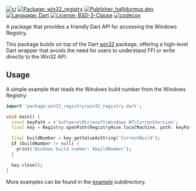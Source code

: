 [![ci][ci_badge]][ci_link]
[![Package: win32_registry][package_badge]][package_link]
[![Publisher: halildurmus.dev][publisher_badge]][publisher_link]
[![Language: Dart][language_badge]][language_link]
[![License: BSD-3-Clause][license_badge]][license_link]
[![codecov][codecov_badge_link]][codecov_link]

A package that provides a friendly Dart API for accessing the Windows Registry.

This package builds on top of the Dart [win32][win32_pub_dev_link] package,
offering a high-level Dart wrapper that avoids the need for users to understand
FFI or write directly to the Win32 API.

## Usage

A simple example that reads the Windows build number from the Windows Registry:

```dart
import 'package:win32_registry/win32_registry.dart';

void main() {
  const keyPath = r'Software\Microsoft\Windows NT\CurrentVersion';
  final key = Registry.openPath(RegistryHive.localMachine, path: keyPath);

  final buildNumber = key.getValueAsString('CurrentBuild');
  if (buildNumber != null) {
    print('Windows build number: $buildNumber');
  }

  key.close();
}
```

More examples can be found in the [example] subdirectory.

[ci_badge]: https://github.com/halildurmus/win32_registry/actions/workflows/build.yml/badge.svg
[ci_link]: https://github.com/halildurmus/win32_registry/actions/workflows/build.yml
[codecov_badge_link]: https://codecov.io/gh/halildurmus/win32_registry/branch/main/graph/badge.svg?token=6ThVC4ejhx
[codecov_link]: https://codecov.io/gh/halildurmus/win32_registry
[example]: https://github.com/halildurmus/win32_registry/tree/main/example
[language_badge]: https://img.shields.io/badge/language-Dart-blue.svg
[language_link]: https://dart.dev
[license_badge]: https://img.shields.io/github/license/halildurmus/win32_registry?color=blue
[license_link]: https://opensource.org/licenses/BSD-3-Clause
[package_badge]: https://img.shields.io/pub/v/win32_registry.svg
[package_link]: https://pub.dev/packages/win32_registry
[publisher_badge]: https://img.shields.io/pub/publisher/win32_registry.svg
[publisher_link]: https://pub.dev/publishers/halildurmus.dev
[win32_pub_dev_link]: https://pub.dev/packages/win32

